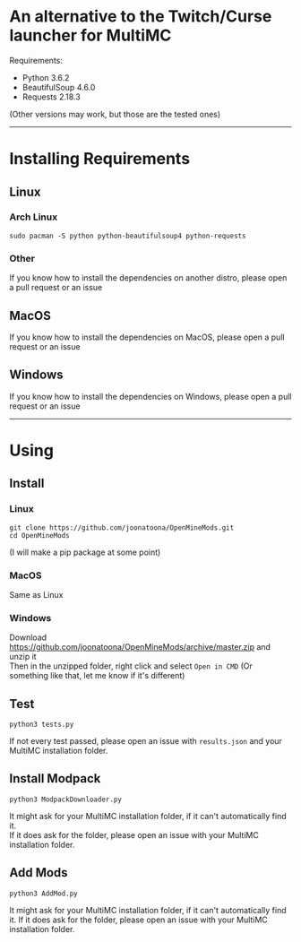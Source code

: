 # An alternative to the Twitch/Curse launcher for MultiMC

Requirements:
* Python 3.6.2
* BeautifulSoup 4.6.0
* Requests 2.18.3

(Other versions may work, but those are the tested ones)

---

# Installing Requirements

## Linux

### Arch Linux

```
sudo pacman -S python python-beautifulsoup4 python-requests
```

### Other

If you know how to install the dependencies on another distro, please open a pull request or an issue

## MacOS

If you know how to install the dependencies on MacOS, please open a pull request or an issue

## Windows

If you know how to install the dependencies on Windows, please open a pull request or an issue

---

# Using

## Install

### Linux

```
git clone https://github.com/joonatoona/OpenMineMods.git
cd OpenMineMods
```

(I will make a pip package at some point)

### MacOS

Same as Linux

### Windows

Download https://github.com/joonatoona/OpenMineMods/archive/master.zip and unzip it  
Then in the unzipped folder, right click and select `Open in CMD` (Or something like that, let me know if it's different)

## Test

```
python3 tests.py
```

If not every test passed, please open an issue with `results.json` and your MultiMC installation folder.

## Install Modpack

```
python3 ModpackDownloader.py
```

It might ask for your MultiMC installation folder, if it can't automatically find it.  
If it does ask for the folder, please open an issue with your MultiMC installation folder.

## Add Mods

```
python3 AddMod.py
```

It might ask for your MultiMC installation folder, if it can't automatically find it.
If it does ask for the folder, please open an issue with your MultiMC installation folder.

